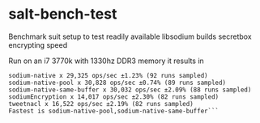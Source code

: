 # salt-bench-test

Benchmark suit setup to test readily available libsodium builds secretbox encrypting speed

Run on an i7 3770k with 1330hz DDR3 memory it results in
```sodium x 26,360 ops/sec ±4.68% (83 runs sampled)
sodium-native x 29,325 ops/sec ±1.23% (92 runs sampled)
sodium-native-pool x 30,828 ops/sec ±0.74% (89 runs sampled)
sodium-native-same-buffer x 30,032 ops/sec ±2.09% (88 runs sampled)
sodiumEncryption x 14,017 ops/sec ±2.30% (82 runs sampled)
tweetnacl x 16,522 ops/sec ±2.19% (82 runs sampled)
Fastest is sodium-native-pool,sodium-native-same-buffer```
